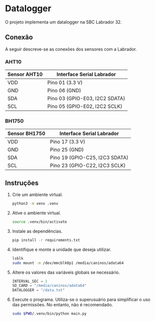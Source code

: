 
# Datalogger

O projeto implementa um datalogger na SBC Labrador 32.

## Conexão

A seguir descreve-se as conexões dos sensores com a Labrador.

### AHT10

| Sensor AHT10 |   Interface Serial Labrador    |
|--------------|--------------------------------|
|     VDD      |        Pino 01 (3.3 V)         |
|     GND      |         Pino 06 (GND)          |
|     SDA      | Pino 03 (GPIO-E03, I2C2 SDATA) |
|     SCL      | Pino 05 (GPIO-E02, I2C2 SCLK)  |

### BH1750

| Sensor BH1750 |   Interface Serial Labrador    |
|---------------|--------------------------------|
|      VDD      |        Pino 17 (3.3 V)         |
|      GND      |         Pino 25 (GND)          |
|      SDA      | Pino 19 (GPIO-C25, I2C3 SDATA) |
|      SCL      | Pino 23 (GPIO-C22, I2C3 SCLK)  |

## Instruções

1. Crie um ambiente virtual.

   ```bash
   python3 -m venv .venv
   ```

1. Ative o ambiente virtual.

   ```bash
   source .venv/bin/activate
   ```

1. Instale as dependências.

   ```bash
   pip install -r requirements.txt
   ```

1. Identifique e monte a unidade que deseja utilizar.

   ```bash
   lsblk
   sudo mount -m /dev/mmcblk0p1 /media/caninos/adata64
   ```

1. Altere os valores das variáveis globais se necessário.

   ```python
   INTERVAL_SEC = 1
   SD_CARD = "/media/caninos/adata64"
   DATALOGGER = "/data.txt"
   ```

1. Execute o programa.
   Utiliza-se o superusuário para simplificar o uso das permissões.
   No entanto, não é recomendado.

   ```bash
   sudo $PWD/.venv/bin/python main.py
   ```
